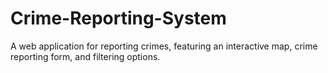 # Crime-Reporting-System
A web application for reporting crimes, featuring an interactive map, crime reporting form, and filtering options.
